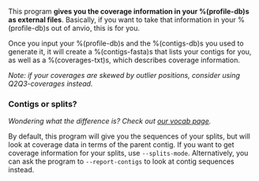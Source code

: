 This program **gives you the coverage information in your %(profile-db)s as external files**. Basically, if you want to take that information in your %(profile-db)s out of anvio, this is for you. 

Once you input your %(profile-db)s and the %(contigs-db)s you used to generate it, it will create a %(contigs-fasta)s that lists your contigs for you, as well as a %(coverages-txt)s, which describes coverage information. 

*Note: if your coverages are skewed by outlier positions, consider using Q2Q3-coverages instead.*

### Contigs or splits?

*Wondering what the difference is? Check out [our vocab page](http://merenlab.org/vocabulary/#split).*

By default, this program will give you the sequences of your splits, but will look at coverage data in terms of the parent contig. If you want to get coverage information for your splits, use `--splits-mode`. Alternatively, you can ask the program to `--report-contigs` to look at contig sequences instead. 

